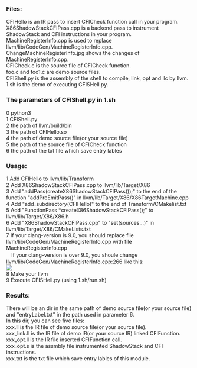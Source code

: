 ### Files:
CFIHello is an IR pass to insert CFICheck function call in your program.  
X86ShadowStackCFIPass.cpp is a backend pass to instrument ShadowStack and CFI instructions in your program.  
MachineRegisterInfo.cpp is used to replace llvm/lib/CodeGen/MachineRegisterInfo.cpp.  
ChangeMachineRegisterInfo.jpg shows the changes of MachineRegisterInfo.cpp.  
CFICheck.c is the source file of CFICheck function.  
foo.c and foo1.c are demo source files.  
CFIShell.py is the assembly of the shell to compile, link, opt and llc by llvm.  
1.sh is the demo of executing CFISHell.py.  

### The parameters of CFIShell.py in 1.sh
0 python3  
1 CFIShell.py  
2 the path of llvm/build/bin  
3 the path of CFIHello.so  
4 the path of demo source file(or your source file)  
5 the path of the source file of CFICheck function  
6 the path of the txt file which save entry lables  

### Usage:
1 Add CFIHello to llvm/lib/Transform  
2 Add X86ShadowStackCFIPass.cpp to llvm/lib/Target/X86  
3 Add "addPass(createX86ShadowStackCFIPass());" to the end of the function "addPreEmitPass()" in llvm/lib/Target/X86/X86TargetMachine.cpp  
4 Add "add_subdirectory(CFIHello)" to the end of Transform/CMakelist.txt  
5 Add "FunctionPass *createX86ShadowStackCFIPass();" to llvm/lib/Target/X86/X86.h  
6 Add "X86ShadowStackCFIPass.cpp" to "set(sources...)" in llvm/lib/Target/X86/CMakeLists.txt  
7 If your clang-version is 9.0, you should replace file llvm/lib/CodeGen/MachineRegisterInfo.cpp with file MachineRegisterInfo.cpp  
　If your clang-version is over 9.0, you shoule change llvm/lib/CodeGen/MachineRegisterInfo.cpp:266 like this:  
  ![](https://github.com/StanPlatinum/elf-respect/blob/master/ShadowStackCFI/ChangeMachineRegisterInfo.png)  
8 Make your llvm  
9 Execute CFISHell.py (using 1.sh/run.sh)

### Results:
There will be an dir in the same path of demo source file(or your source file) and "entryLabel.txt" in the path used in parameter 6.  
In this dir, you can see five files:  
xxx.ll is the IR file of demo source file(or your source file).  
xxx_link.ll is the IR file of demo IR(or your source IR) linked CFIFunction.  
xxx_opt.ll is the IR file inserted CFIFunction call.  
xxx_opt.s is the assmbly file instrumented ShadowStack and CFI instructions.  
xxx.txt is the txt file which save entry lables of this module.  
